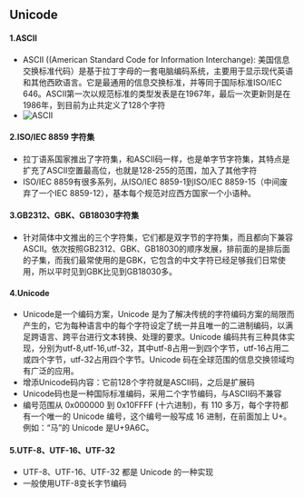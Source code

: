 ## Unicode
#### 1.ASCII
* ASCII ((American Standard Code for Information Interchange): 美国信息交换标准代码）是基于拉丁字母的一套电脑编码系统，主要用于显示现代英语和其他西欧语言。它是最通用的信息交换标准，并等同于国际标准ISO/IEC 646。ASCII第一次以规范标准的类型发表是在1967年，最后一次更新则是在1986年，到目前为止共定义了128个字符
* ![ASCII](https://github.com/bearnew/picture/blob/master/mardown/2020/%E5%85%B6%E4%BB%96/ASCII.png?raw=true)
#### 2.ISO/IEC 8859 字符集
* 拉丁语系国家推出了字符集，和ASCII码一样，也是单字节字符集，其特点是扩充了ASCII空置最高位，也就是128-255的范围，加入了其他字符
* ISO/IEC 8859有很多系列，从ISO/IEC 8859-1到ISO/IEC 8859-15（中间废弃了一个IEC 8859-12），基本每个规范对应西方国家一个小语种。
#### 3.GB2312、GBK、GB18030字符集
* 针对简体中文推出的三个字符集，它们都是双字节的字符集，而且都向下兼容ASCII。依次按照GB2312、GBK、GB18030的顺序发展，排前面的是排后面的子集，而我们最常使用的是GBK，它包含的中文字符已经足够我们日常使用，所以平时见到GBK比见到GB18030多。
#### 4.Unicode
* Unicode是一个编码方案，Unicode 是为了解决传统的字符编码方案的局限而产生的，它为每种语言中的每个字符设定了统一并且唯一的二进制编码，以满足跨语言、跨平台进行文本转换、处理的要求。Unicode 编码共有三种具体实现，分别为utf-8,utf-16,utf-32，其中utf-8占用一到四个字节，utf-16占用二或四个字节，utf-32占用四个字节。Unicode 码在全球范围的信息交换领域均有广泛的应用。
* 增添Unicode码内容：它前128个字符就是ASCII码，之后是扩展码
* Unicode码也是一种国际标准编码，采用二个字节编码，与ASCII码不兼容
* 编号范围从 0x000000 到 0x10FFFF (十六进制)，有 110 多万，每个字符都有一个唯一的 Unicode 编号，这个编号一般写成 16 进制，在前面加上 U+。例如：“马”的 Unicode 是U+9A6C。
#### 5.UTF-8、UTF-16、UTF-32
* UTF-8、UTF-16、UTF-32 都是 Unicode 的一种实现
* 一般使用UTF-8变长字节编码
